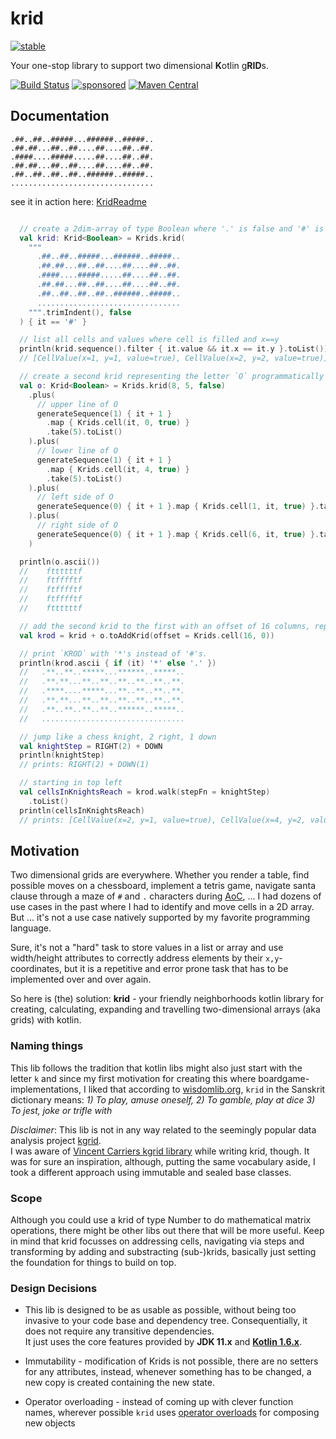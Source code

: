 # krid

[![stable](https://img.shields.io/badge/lifecycle-STABLE-green.svg)](https://github.com/toolisticon#stable)

Your one-stop library to support two dimensional **K**otlin g**RID**s.

[![Build Status](https://github.com/toolisticon/krid/workflows/Development%20branches/badge.svg)](https://github.com/toolisticon/krid/actions)
[![sponsored](https://img.shields.io/badge/sponsoredBy-Holisticon-RED.svg)](https://holisticon.de/)
[![Maven Central](https://maven-badges.herokuapp.com/maven-central/io.toolisticon.lib/krid/badge.svg)](https://maven-badges.herokuapp.com/maven-central/io.toolisticon.lib/krid)

## Documentation

```ascii
.##..##..#####...######..#####..
.##.##...##..##....##....##..##.
.####....#####.....##....##..##.
.##.##...##..##....##....##..##.
.##..##..##..##..######..#####..
................................
```

see it in action here: [KridReadme](./src/test/kotlin/KridReadme.kt)

```kotlin

  // create a 2dim-array of type Boolean where '.' is false and '#' is true
  val krid: Krid<Boolean> = Krids.krid(
    """
      .##..##..#####...######..#####..
      .##.##...##..##....##....##..##.
      .####....#####.....##....##..##.
      .##.##...##..##....##....##..##.
      .##..##..##..##..######..#####..
      ................................
    """.trimIndent(), false
  ) { it == '#' }

  // list all cells and values where cell is filled and x==y
  println(krid.sequence().filter { it.value && it.x == it.y }.toList())
  // [CellValue(x=1, y=1, value=true), CellValue(x=2, y=2, value=true)]

  // create a second krid representing the letter `O` programmatically
  val o: Krid<Boolean> = Krids.krid(8, 5, false)
    .plus(
      // upper line of O
      generateSequence(1) { it + 1 }
        .map { Krids.cell(it, 0, true) }
        .take(5).toList()
    ).plus(
      // lower line of O
      generateSequence(1) { it + 1 }
        .map { Krids.cell(it, 4, true) }
        .take(5).toList()
    ).plus(
      // left side of O
      generateSequence(0) { it + 1 }.map { Krids.cell(1, it, true) }.take(5).toList()
    ).plus(
      // right side of O
      generateSequence(0) { it + 1 }.map { Krids.cell(6, it, true) }.take(5).toList()
    )

  println(o.ascii())
  //    fttttttf
  //    ftfffftf
  //    ftfffftf
  //    ftfffftf
  //    fttttttf

  // add the second krid to the first with an offset of 16 columns, replacing letter `I`
  val krod = krid + o.toAddKrid(offset = Krids.cell(16, 0))

  // print `KROD` with '*'s instead of '#'s.
  println(krod.ascii { if (it) '*' else '.' })
  //   .**..**..*****...******..*****..
  //   .**.**...**..**..**..**..**..**.
  //   .****....*****...**..**..**..**.
  //   .**.**...**..**..**..**..**..**.
  //   .**..**..**..**..******..*****..
  //   ................................

  // jump like a chess knight, 2 right, 1 down
  val knightStep = RIGHT(2) + DOWN
  println(knightStep)
  // prints: RIGHT(2) + DOWN(1)

  // starting in top left
  val cellsInKnightsReach = krod.walk(stepFn = knightStep)
    .toList()
  println(cellsInKnightsReach)
  // prints: [CellValue(x=2, y=1, value=true), CellValue(x=4, y=2, value=true), CellValue(x=6, y=3, value=false), CellValue(x=8, y=4, value=false), CellValue(x=10, y=5, value=false)]
```



## Motivation

Two dimensional grids are everywhere. Whether you render a table, find possible moves on a chessboard, implement a tetris game, navigate santa clause through a maze of `#` and `.` characters during [AoC](https://adventofcode.com/), ... I had dozens of use cases in the past where I had to identify and move cells in a 2D array. But ... it's not a use case natively  supported by my favorite programming language.

Sure, it's not a "hard" task to store values in a list or array and use width/height attributes to correctly address elements by their `x,y`-coordinates, but it is a repetitive and error prone task that has to be implemented over and over again. 

So here is (the) solution: **krid** - your friendly neighborhoods kotlin library for creating, calculating, expanding and travelling two-dimensional arrays (aka grids) with kotlin.

### Naming things

This lib follows the tradition that kotlin libs might also just start with the letter `k` and since my first motivation for creating this where boardgame-implementations, I liked that according to  [wisdomlib.org](https://www.wisdomlib.org/definition/krid), `krid` in the Sanskrit dictionary means: _1) To play, amuse oneself, 2) To gamble, play at dice 3) To jest, joke or trifle with_ 

_Disclaimer_: This lib is not in any way related to the seemingly popular data analysis project [kgrid](https://github.com/kgrid). 
<br/>I was aware of [Vincent Carriers kgrid library](https://github.com/Vincent-Carrier/kgrid) while writing krid, though. It was for sure an inspiration, although, putting the same vocabulary aside, I took a different approach using immutable and sealed base classes.

### Scope

Although you could use a krid of type Number to do mathematical matrix operations, there might be other libs out there that will be more useful. Keep in mind that krid focusses on addressing cells, navigating via steps and transforming by adding and substracting (sub-)krids, basically just setting the foundation for things to build on top.

### Design Decisions

* This lib is designed to be as usable as possible, without being too invasive to your code base and dependency tree. Consequentially, it does not require any transitive dependencies.<br/>It just uses the core features provided by **JDK 11.x** and **[Kotlin 1.6.x](https://blog.jetbrains.com/kotlin/2021/11/kotlin-1-6-0-is-released/)**.

* Immutability - modification of Krids is not possible, there are no setters for any attributes, instead, whenever something has to be changed, a new copy is created containing the new state.

* Operator overloading - instead of coming up with clever function names, wherever possible `krid` uses [operator overloads](https://kotlinlang.org/docs/operator-overloading.html)  for composing new objects
